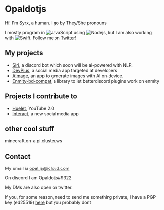 # Opaldotjs

Hi! I'm Syrx, a human. I go by They/She pronouns

I mostly program in ![JavaScript](https://img.shields.io/badge/-JavaScript-yellow?style=rounded-square&logo=javascript&logoColor=white) using ![Nodejs](https://img.shields.io/badge/-Nodejs-green?style=rounded-square&logo=Node.js&logoColor=white), but I am also working with ![Swift](https://img.shields.io/badge/-Swift-black?style=rounded-square&logo=swift). 
Follow me on [Twitter](twitter.com/opaldotjs)!

## My projects

- [Siri](github.com/DumbGameMaker/siri), a discord bot which soon will be ai-powered with NLP.
- [DevPlus](github.com/development-plus), a social media app targeted at developers
- [Aimage](github.com/DumbGameMaker/aimage), an app to generate images with AI on-device.
- [Enmity-bd-compat](github.com/DumbGameMaker/enmity-bd-compat), a library to let betterdiscord plugins work on enmity

## Projects I contribute to

- [Huelet](github.com/huelet), YouTube 2.0
- [Interact](github.com/dkravec/social-documentation), a new social media app


## other cool stuff

minecraft.on-a.pi.cluster.ws

## Contact

My email is opal.js@icloud.com

On discord I am Opaldotjs#9322

My DMs are also open on twitter.

If you, for some reason, need to send me something private, I have a PGP key (ed25519) [here](https://dumbgamemaker.github.io/pub.key) but you probably dont
